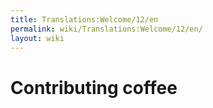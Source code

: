 ```yaml
---
title: Translations:Welcome/12/en
permalink: wiki/Translations:Welcome/12/en/
layout: wiki
---
```


# Contributing coffee
